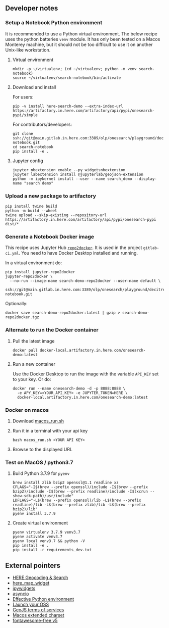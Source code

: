 ## Developer notes

### Setup a Notebook Python environment

It is recommended to use a Python virtual environment. The below recipe uses the python batteries `venv` module.
It has only been tested on a Macos Monterey machine, but it should not be too difficult to use it on another Unix-like workstation.

1. Virtual environment

   ```
   mkdir -p ~/virtualenv; (cd ~/virtualenv; python -m venv search-notebook)
   source ~/virtualenv/search-notebook/bin/activate
   ```

2. Download and install

   For users:

   ```
   pip -v install here-search-demo --extra-index-url https://artifactory.in.here.com/artifactory/api/pypi/onesearch-pypi/simple
   ```

   For contributors/developers:

   ```
   git clone ssh://git@main.gitlab.in.here.com:3389/olp/onesearch/playground/decitre/search-notebook.git
   cd search-notebook
   pip install -e .
   ```

3. Jupyter config

   ```
   jupyter nbextension enable --py widgetsnbextension
   jupyter labextension install @jupyterlab/geojson-extension
   python -m ipykernel install --user --name search_demo --display-name "search demo"
   ```


### Upload a new package to artifactory

   ```
   pip install twine build
   python -m build --wheel
   twine upload --skip-existing --repository-url https://artifactory.in.here.com/artifactory/api/pypi/onesearch-pypi dist/*
   ```

### Generate a Notebook Docker image

This recipe uses Jupyter Hub [`repo2docker`](https://repo2docker.readthedocs.io/en/latest/). 
It is used in the project `gitlab-ci.yml`. You need to have Docker Desktop installed and running.

In a virtual environment do:

   ```
   pip install jupyter-repo2docker
   jupyter-repo2docker \
     --no-run --image-name search-demo-repo2docker --user-name default \
     ssh://git@main.gitlab.in.here.com:3389/olp/onesearch/playground/decitre/search-notebook.git
   ```

Optionally:

   ```
   docker save search-demo-repo2docker:latest | gzip > search-demo-repo2docker.tgz
   ```

### Alternate to run the Docker container

1. Pull the latest image

   ```
   docker pull docker-local.artifactory.in.here.com/onesearch-demo:latest
   ```
2. Run a new container

   Use the Docker Desktop to run the image with the variable `API_KEY` set to your key. Or do:

   ```
   docker run --name onesearch-demo -d -p 8888:8888 \
     -e APY_KEY=<YOUR_API_KEY> -e JUPYTER_TOKEN=HERE \
     docker-local.artifactory.in.here.com/onesearch-demo:latest
   ```

### Docker on macos

1. Download [macos_run.sh](https://main.gitlab.in.here.com/olp/onesearch/playground/decitre/search-notebook/-/blob/master/src/here_search/scripts/here-search-notebooks/macos_run.sh)

2. Run it in a terminal with your api key

   ```
   bash macos_run.sh <YOUR API KEY>
   ```

3. Browse to the displayed URL

### Test on MacOS / python3.7

1. Build Python 3.7.9 for `pyenv`

   ```
   brew install zlib bzip2 openssl@1.1 readline xz
   CFLAGS="-I$(brew --prefix openssl)/include -I$(brew --prefix bzip2)/include -I$(brew --prefix readline)/include -I$(xcrun --show-sdk-path)/usr/include"
   LDFLAGS="-L$(brew --prefix openssl)/lib -L$(brew --prefix readline)/lib -L$(brew --prefix zlib)/lib -L$(brew --prefix bzip2)/lib"
   pyenv install 3.7.9
   ```

2. Create virtual environment

   ```
   pyenv virtualenv 3.7.9 venv3.7
   pyenv activate venv3.7
   pyenv local venv3.7 && python -V
   pip install -e .
   pip install -r requirements_dev.txt
   ```


## External pointers

- [HERE Geocoding & Search](https://developer.here.com/documentation/geocoding-search-api/dev_guide/index.html)
- [here_map_widget](https://here-map-widget-for-jupyter.readthedocs.io/en/latest/index.html)
- [ipywidgets](https://ipywidgets.readthedocs.io/en/latest/index.html)
- [asyncio](https://bbc.github.io/cloudfit-public-docs/asyncio/asyncio-part-1)
- [Effective Python environment](https://realpython.com/effective-python-environment/)
- [Launch your OSS](https://opensource.guide/starting-a-project/#launching-your-own-open-source-project)
- [GeoJS terms of services](https://www.geojs.io/tos/)
- [Macos extended charset](https://www.barcodefaq.com/knowledge-base/mac-extended-ascii-character-chart/)
- [fontawesome-free v5](https://fontawesome.com/v5/search?m=free)
